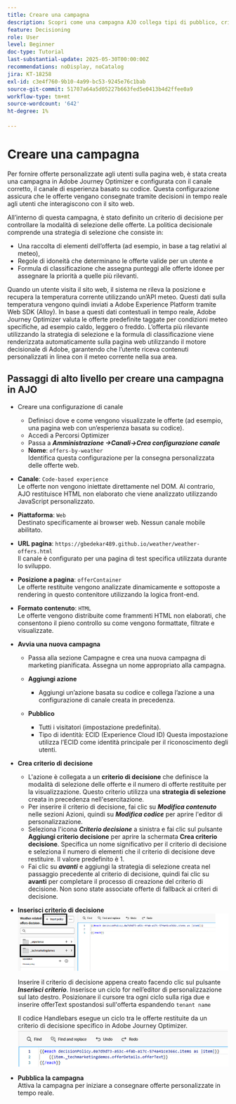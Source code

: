 ```yaml
---
title: Creare una campagna
description: Scopri come una campagna AJO collega tipi di pubblico, criteri decisionali e canali per distribuire offerte personalizzate al momento giusto tra i punti di contatto dei clienti.
feature: Decisioning
role: User
level: Beginner
doc-type: Tutorial
last-substantial-update: 2025-05-30T00:00:00Z
recommendations: noDisplay, noCatalog
jira: KT-18258
exl-id: c3e4f760-9b10-4a99-bc53-9245e76c1bab
source-git-commit: 51707a64a5d05227b663fed5e0413b4d2ffee0a9
workflow-type: tm+mt
source-wordcount: '642'
ht-degree: 1%

---
```


# Creare una campagna

Per fornire offerte personalizzate agli utenti sulla pagina web, è stata creata una campagna in Adobe Journey Optimizer e configurata con il canale corretto, il canale di esperienza basato su codice. Questa configurazione assicura che le offerte vengano consegnate tramite decisioni in tempo reale agli utenti che interagiscono con il sito web.

All’interno di questa campagna, è stato definito un criterio di decisione per controllare la modalità di selezione delle offerte. La politica decisionale comprende una strategia di selezione che consiste in:

- Una raccolta di elementi dell’offerta (ad esempio, in base a tag relativi al meteo),
- Regole di idoneità che determinano le offerte valide per un utente e
- Formula di classificazione che assegna punteggi alle offerte idonee per assegnare la priorità a quelle più rilevanti.

Quando un utente visita il sito web, il sistema ne rileva la posizione e recupera la temperatura corrente utilizzando un’API meteo. Questi dati sulla temperatura vengono quindi inviati a Adobe Experience Platform tramite Web SDK (Alloy). In base a questi dati contestuali in tempo reale, Adobe Journey Optimizer valuta le offerte predefinite taggate per condizioni meteo specifiche, ad esempio caldo, leggero o freddo. L’offerta più rilevante utilizzando la strategia di selezione e la formula di classificazione viene renderizzata automaticamente sulla pagina web utilizzando il motore decisionale di Adobe, garantendo che l’utente riceva contenuti personalizzati in linea con il meteo corrente nella sua area.


## Passaggi di alto livello per creare una campagna in AJO

- Creare una configurazione di canale
   - Definisci dove e come vengono visualizzate le offerte (ad esempio, una pagina web con un’esperienza basata su codice).
   - Accedi a Percorsi Optimizer
   - Passa a _**Amministrazione ->Canali->Crea configurazione canale**_
   - **Nome**: `offers-by-weather`\
     Identifica questa configurazione per la consegna personalizzata delle offerte web.
- **Canale**:
  `Code-based experience`\
  Le offerte non vengono iniettate direttamente nel DOM. Al contrario, AJO restituisce HTML non elaborato che viene analizzato utilizzando JavaScript personalizzato.
- **Piattaforma**: `Web`\
  Destinato specificamente ai browser web. Nessun canale mobile abilitato.

- **URL pagina**: `https://gbedekar489.github.io/weather/weather-offers.html`\
  Il canale è configurato per una pagina di test specifica utilizzata durante lo sviluppo.
- **Posizione a pagina**: `offerContainer`\
  Le offerte restituite vengono analizzate dinamicamente e sottoposte a rendering in questo contenitore utilizzando la logica front-end.

- **Formato contenuto**: `HTML`\
  Le offerte vengono distribuite come frammenti HTML non elaborati, che consentono il pieno controllo su come vengono formattate, filtrate e visualizzate.


- **Avvia una nuova campagna**
   - Passa alla sezione Campagne e crea una nuova campagna di marketing pianificata. Assegna un nome appropriato alla campagna.
   - **Aggiungi azione**
      - Aggiungi un’azione basata su codice e collega l’azione a una configurazione di canale creata in precedenza.



   - **Pubblico**
      - Tutti i visitatori (impostazione predefinita).
      - Tipo di identità: ECID (Experience Cloud ID)
Questa impostazione utilizza l’ECID come identità principale per il riconoscimento degli utenti.


- **Crea criterio di decisione**
   - L&#39;azione è collegata a un **criterio di decisione** che definisce la modalità di selezione delle offerte e il numero di offerte restituite per la visualizzazione. Questo criterio utilizza una **strategia di selezione** creata in precedenza nell&#39;esercitazione.
   - Per inserire il criterio di decisione, fai clic su **_Modifica contenuto_** nelle sezioni Azioni, quindi su **_Modifica codice_** per aprire l&#39;editor di personalizzazione.
   - Seleziona l&#39;icona _**Criterio decisione**_ a sinistra e fai clic sul pulsante **Aggiungi criterio decisione** per aprire la schermata **Crea criterio decisione**. Specifica un nome significativo per il criterio di decisione e seleziona il numero di elementi che il criterio di decisione deve restituire. Il valore predefinito è 1.
   - Fai clic su **_avanti_** e aggiungi la strategia di selezione creata nel passaggio precedente al criterio di decisione, quindi fai clic su **avanti** per completare il processo di creazione del criterio di decisione. Non sono state associate offerte di fallback ai criteri di decisione.



- **Inserisci criterio di decisione**
  ![editor di personalizzazione](assets/personalization-editor.png)

  Inserire il criterio di decisione appena creato facendo clic sul pulsante _**Inserisci criterio**_. Inserisce un ciclo for nell’editor di personalizzazione sul lato destro.
Posizionare il cursore tra ogni ciclo sulla riga due e inserire offerText spostandosi sull&#39;offerta espandendo `tenant name`

  Il codice Handlebars esegue un ciclo tra le offerte restituite da un criterio di decisione specifico in Adobe Journey Optimizer.
  ![handle-bar](assets/handlebar-code.png)

- **Pubblica la campagna**\
  Attiva la campagna per iniziare a consegnare offerte personalizzate in tempo reale.
